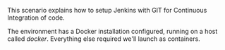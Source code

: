 This scenario explains how to setup Jenkins with GIT for Continuous Integration of code.

The environment has a Docker installation configured, running on a host called _docker_. Everything else required we'll launch as containers.
